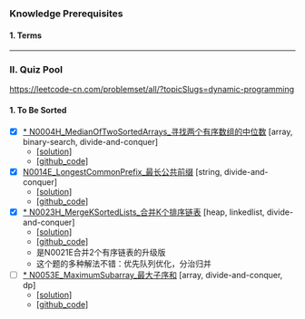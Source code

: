 
### Knowledge Prerequisites 

#### 1. Terms



----------------------------------------------------------------------------------------------------
### II. Quiz Pool

https://leetcode-cn.com/problemset/all/?topicSlugs=dynamic-programming

#### 1. To Be Sorted
- [x] [* N0004H_MedianOfTwoSortedArrays_寻找两个有序数组的中位数](https://leetcode-cn.com/problems/median-of-two-sorted-arrays/) [array, binary-search, divide-and-conquer]
    * [[solution]](https://leetcode-cn.com/problems/median-of-two-sorted-arrays/solution/4-xun-zhao-liang-ge-you-xu-shu-zu-de-zhong-wei-shu/)      
    * [[github_code]](../src/main/java/com/maverickbyte/algo/leetcode/N0004H_MedianOfTwoSortedArrays.java)
- [x] [N0014E_LongestCommonPrefix_最长公共前缀](https://leetcode-cn.com/problems/longest-common-prefix/solution/zui-chang-gong-gong-qian-zhui-by-leetcode/) [string, divide-and-conquer] 
    * [[solution]](https://leetcode-cn.com/problems/longest-common-prefix/solution/zui-chang-gong-gong-qian-zhui-by-leetcode/)
    * [[github_code]](../src/main/java/com/maverickbyte/algo/leetcode/N0014E_LongestCommonPrefix.java)    
- [x] [* N0023H_MergeKSortedLists_合并K个排序链表](https://leetcode-cn.com/problems/merge-k-sorted-lists/) [heap, linkedlist, divide-and-conquer] 
    * [[solution]](https://leetcode-cn.com/problems/merge-k-sorted-lists/solution/leetcode-23-he-bing-kge-pai-xu-lian-biao-by-powcai/)
    * [[github_code]](../src/main/java/com/maverickbyte/algo/leetcode/N0023H_MergeKSortedLists.java)
    * 是N0021E合并2个有序链表的升级版
    * 这个题的多种解法不错：优先队列优化，分治归并      
- [ ] [* N0053E_MaximumSubarray_最大子序和](https://leetcode-cn.com/problems/maximum-subarray/) [array, divide-and-conquer, dp]
    * [[solution]](https://leetcode-cn.com/problems/maximum-subarray/solution/dong-tai-gui-hua-fen-zhi-fa-python-dai-ma-java-dai/)
    * [[github_code]](../src/main/java/com/maverickbyte/algo/leetcode/N0053E_MaxSubArray.java)
        
